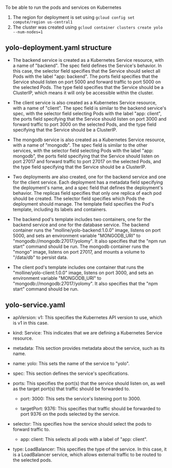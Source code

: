 To be able to run the pods and services on Kubernetes
1. The region for deployment is set using `gcloud config set compute/region us-central1`
2. The cluster was created using `gcloud container clusters create yolo --num-nodes=1`

 ## yolo-deployment.yaml structure
 - The backend service is created as a Kubernetes Service resource, with a name of "backend". The spec field defines the Service's behavior. In this case, the selector field specifies that the Service should select all Pods with the label "app: backend". The ports field specifies that the Service should listen on port 5000 and forward traffic to port 5000 on the selected Pods. The type field specifies that the Service should be a ClusterIP, which means it will only be accessible within the cluster.

- The client service is also created as a Kubernetes Service resource, with a name of "client". The spec field is similar to the backend service's spec, with the selector field selecting Pods with the label "app: client", the ports field specifying that the Service should listen on port 3000 and forward traffic to port 3000 on the selected Pods, and the type field specifying that the Service should be a ClusterIP.

- The mongodb service is also created as a Kubernetes Service resource, with a name of "mongodb". The spec field is similar to the other services, with the selector field selecting Pods with the label "app: mongodb", the ports field specifying that the Service should listen on port 27017 and forward traffic to port 27017 on the selected Pods, and the type field specifying that the Service should be a ClusterIP.

- Two deployments are also created, one for the backend service and one for the client service. Each deployment has a metadata field specifying the deployment's name, and a spec field that defines the deployment's behavior. The replicas field specifies that only one replica of each pod should be created. The selector field specifies which Pods the deployment should manage. The template field specifies the Pod's template, including its labels and containers.

- The backend pod's template includes two containers, one for the backend service and one for the database service. The backend container runs the "molline/yolo-backend:1.0.0" image, listens on port 5000, and sets an environment variable "MONGODB_URI" to "mongodb://mongodb:27017/yolomy". It also specifies that the "npm run start" command should be run. The mongodb container runs the "mongo" image, listens on port 27017, and mounts a volume to "/data/db" to persist data.

- The client pod's template includes one container that runs the "molline/yolo-client:1.0.0" image, listens on port 3000, and sets an environment variable "MONGODB_URI" to "mongodb://mongodb:27017/yolomy". It also specifies that the "npm start" command should be run.

## yolo-service.yaml
- apiVersion: v1: This specifies the Kubernetes API version to use, which is v1 in this case.

- kind: Service: This indicates that we are defining a Kubernetes Service resource.

- metadata: This section provides metadata about the service, such as its name.

- name: yolo: This sets the name of the service to "yolo".

- spec: This section defines the service's specifications.

- ports: This specifies the port(s) that the service should listen on, as well as the target port(s) that traffic should be forwarded to.

    - port: 3000: This sets the service's listening port to 3000.

    - targetPort: 9376: This specifies that traffic should be forwarded to port 9376 on the pods selected by the service.

- selector: This specifies how the service should select the pods to forward traffic to.

    - app: client: This selects all pods with a label of "app: client".

- type: LoadBalancer: This specifies the type of the service. In this case, it is a LoadBalancer service, which allows external traffic to be routed to the selected pods.
